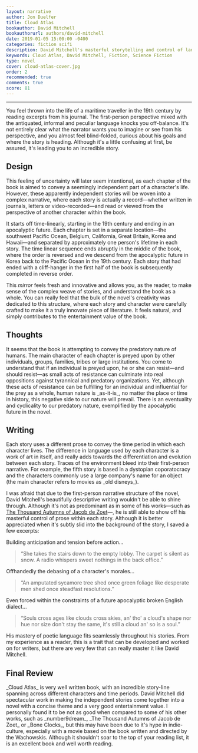 ```yaml
---
layout: narrative
author: Jon Duelfer
title: Cloud Atlas
bookauthor: David Mitchell
bookauthorurl: authors/david-mitchell
date: 2019-01-05 15:00:00 -0400
categories: fiction scifi
description: David Mitchell's masterful storytelling and control of language produced a shockingly innovative novel, filled with wisdom, suspense and creativity.
keywords: Cloud Atlas, David Mitchell, Fiction, Science Fiction
type: novel
cover: cloud-atlas-cover.jpg
order: 2
recommended: true
comments: true
score: 81
---
```

<hr/>

You feel thrown into the life of a maritime traveller in the 19th century by reading excerpts from his journal. The first-person perspective mixed with the antiquated, informal and peculiar language knocks you off-balance. It's not entirely clear what the narrator wants you to imagine or see from his perspective, and you almost feel blind-folded, curious about his goals and where the story is heading. Although it's a little confusing at first, be assured, it's leading you to an incredible story.

<h2><strong>Design</strong></h2>
This feeling of uncertainty will later seem intentional, as each chapter of the book is aimed to convey a seemingly independent part of a character's life. However, these apparently independent stories will be woven into a complex narrative, where each story is actually a record—whether written in journals, letters or video-recorded—and read or viewed from the perspective of another character within the book.

It starts off time-linearly, starting in the 19th century and ending in an apocalyptic future. Each chapter is set in a separate location—the southwest Pacific Ocean, Belgium, California, Great Britain, Korea and Hawaii—and separated by approximately one person's lifetime in each story. The time linear sequence ends abruptly in the middle of the book, where the order is reversed and we descend from the apocalyptic future in Korea back to the Pacific Ocean in the 19th century. Each story that had ended with a cliff-hanger in the first half of the book is subsequently completed in reverse order.

This _mirror_ feels fresh and innovative and allows you, as the reader, to make sense of the complex weave of stories, and understand the book as a whole. You can really feel that the bulk of the novel's creativity was dedicated to this structure, where each story and character were carefully crafted to make it a truly innovate piece of literature. It feels natural, and simply contributes to the entertainment value of the book.

<h2><strong>Thoughts</strong></h2>
It seems that the book is attempting to convey the predatory nature of humans. The main character of each chapter is preyed upon by other individuals, groups, families, tribes or large institutions. You come to understand that if an individual is preyed upon, he or she can resist—and should resist—as small acts of resistance can culminate into real oppositions against tyrannical and predatory organizations. Yet, although these acts of resistance can be fulfilling for an individual and influential for the prey as a whole, human nature is _as-it-is_, no matter the place or time in history, this negative side to our nature will prevail. There is an eventuality and cyclicality to our predatory nature, exemplified by the apocalyptic future in the novel.

<h2><strong>Writing</strong></h2>
Each story uses a different prose to convey the time period in which each character lives. The difference in language used by each character is a work of art in itself, and really adds towards the differentiation and evolution between each story. Traces of the environment bleed into their first-person narrative. For example, the fifth story is based in a dystopian coporatocracy and the characters commonly use a large company's name for an object (the main character refers to movies as _old disneys_).

I was afraid that due to the first-person narrative structure of the novel, David Mitchell's beautifully descriptive writing wouldn't be able to shine through. Although it's not as predominant as in some of his works—such as [The Thousand Autumns of Jacob de Zoet](https://en.wikipedia.org/wiki/The_Thousand_Autumns_of_Jacob_de_Zoet)—, he is still able to show off his masterful control of prose within each story. Although it is better appreciated when it's subtly slid into the background of the story, I saved a few excerpts:

Building anticipation and tension before action...
> “She takes the stairs down to the empty lobby. The carpet is silent as snow. A radio whispers sweet nothings in the back office.”

Offhandedly the debasing of a character's morales...
> “An amputated sycamore tree shed once green foliage like desperate men shed once steadfast resolutions.”

Even forced within the constraints of a future apocalyptic broken English dialect...
> “Souls cross ages like clouds cross skies, an' tho' a cloud's shape nor hue nor size don't stay the same, it's still a cloud an' so is a soul.”

His mastery of poetic language fits seamlessly throughout his stories. From my experience as a reader, this is a trait that can be developed and worked on for writers, but there are very few that can really master it like David Mitchell.

<h2><strong>Final Review</strong></h2>
_Cloud Atlas_ is very well written book, with an incredible story-line spanning across different characters and time periods. David Mitchell did spectacular work in making the independent stories come together into a novel with a concise theme and a very good entertainment value. I personally found it to be not as good when compared to some of his other works, such as _number9dream_, _The Thousand Autumns of Jacob de Zoet_ or _Bone Clocks_, but this may have been due to it's hype in indie-culture, especially with a movie based on the book written and directed by the Wachowskis. Although it shouldn't soar to the top of your reading list, it is an excellent book and well worth reading.